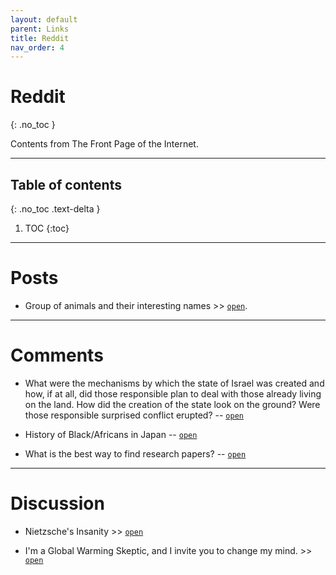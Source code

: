 ```yaml
---
layout: default
parent: Links
title: Reddit
nav_order: 4
---
```


# Reddit
{: .no_toc }

Contents from The Front Page of the Internet.

---

## Table of contents
{: .no_toc .text-delta }

1. TOC
{:toc}

---

# Posts

- Group of animals and their interesting names >> [`open`](https://www.reddit.com/r/etymology/comments/2tpdah/groups_of_animals_and_their_strange_names/).

---

# Comments

- What were the mechanisms by which the state of Israel was created and how, if at all, did those responsible plan to deal with those already living on the land. How did the creation of the state look on the ground? Were those responsible surprised conflict erupted? -- [`open`](https://www.reddit.com/r/AskHistorians/comments/23w18h/what_were_the_mechanisms_by_which_the_state_of/ch1kz8e/)

- History of Black/Africans in Japan -- [`open`](https://www.reddit.com/r/AskHistorians/comments/flgpph/history_of_blackafricans_in_japan/)

- What is the best way to find research papers? -- [`open`](https://www.reddit.com/r/scientificresearch/comments/3ujsz8/what_is_the_best_way_to_find_research_papers/cxfq4sd?utm_source=share&utm_medium=web2x&context=3)

---

# Discussion

- Nietzsche's Insanity >> [`open`](https://www.reddit.com/r/Nietzsche/comments/9w8dbt/nietzsches_insanity/)

- I'm a Global Warming Skeptic, and I invite you to change my mind. >> [`open`](https://www.reddit.com/r/science/comments/b20b8/im_a_global_warming_skeptic_and_i_invite_you_to/)

